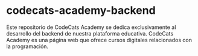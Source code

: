 # codecats-academy-backend
Este repositorio de CodeCats Academy se dedica exclusivamente al desarrollo del backend de nuestra plataforma educativa. CodeCats Academy es una página web que ofrece cursos digitales relacionados con la programación.
